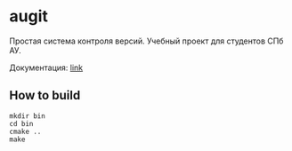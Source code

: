 augit
=====

Простая система контроля версий.
Учебный проект для студентов СПб АУ.

Документация: [link](https://docs.google.com/document/d/1a4EJlPent6sds6Fhi1R3pP1jP5NP8lWxDkTJy9clOMs/edit)

How to build
------------

```
mkdir bin
cd bin
cmake ..
make
```
